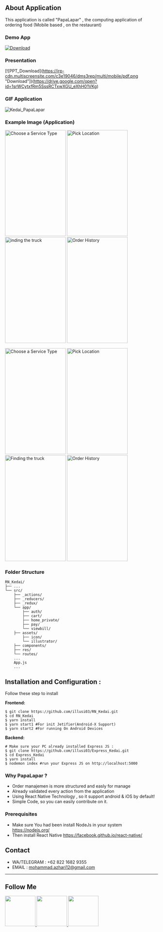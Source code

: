 ## About Application
This application is called "PapaLapar" , the computing application of ordering food (Mobile based , on the restaurant)
<br>

### Demo App
[![Download](https://camo.githubusercontent.com/a9c59dcbf62ec123e8bb099fb473ad30554d70e6/68747470733a2f2f69312e77702e636f6d2f61706b6d6f6473696f732e636f6d2f77702d636f6e74656e742f75706c6f6164732f323031382f31322f446f776e6c6f61642d496e66696e6974652d44657369676e2d332e342e31302d41706b2e706e67 "Download")](https://drive.google.com/open?id=1ceQFM-YF7DMgU9rGhdgNbaP2z88CQnAw)
### Presentation
[![PPT_Download](https://irp-cdn.multiscreensite.com/c3e19046/dms3rep/multi/mobile/pdf.png "Download"])(https://drive.google.com/open?id=1srWCytxfRm5SssRCTxwXGU_eXhH01VKg)

### GIF Application
<p float="center">

![Kedai_PapaLapar](https://github.com/illusi03/RN_Kedai/blob/master/Screenshots/Kedai_papalapar.gif)

</p>

### Example Image (Application)
<p float="left">
  <img src="https://github.com/illusi03/RN_Kedai/blob/master/Screenshots/Screenshot_2019-09-03-08-42-16.png" width="200" height="350" alt="Choose a Service Type"/>
  <img src="https://github.com/illusi03/RN_Kedai/blob/master/Screenshots/Screenshot_2019-09-03-08-42-55.png" width="200" height="350" alt="Pick Location"/>
  <img src="https://github.com/illusi03/RN_Kedai/blob/master/Screenshots/Screenshot_2019-09-03-08-44-38.png" width="200" height="350" alt="inding the truck"/>
  <img src="https://github.com/illusi03/RN_Kedai/blob/master/Screenshots/Screenshot_2019-09-03-08-44-45.png" width="200" height="350" alt="Order History"/>
</p>
<p float="left">
  <img src="https://github.com/illusi03/RN_Kedai/blob/master/Screenshots/Screenshot_2019-09-03-08-44-59.png" width="200" height="350" alt="Choose a Service Type"/>
  <img src="https://github.com/illusi03/RN_Kedai/blob/master/Screenshots/Screenshot_2019-09-03-08-45-03.png" width="200" height="350" alt="Pick Location"/>
  <img src="https://github.com/illusi03/RN_Kedai/blob/master/Screenshots/Screenshot_2019-09-03-08-45-15.png" width="200" height="350" alt="Finding the truck"/>
  <img src="https://github.com/illusi03/RN_Kedai/blob/master/Screenshots/Screenshot_2019-09-03-08-45-20.png" width="200" height="350" alt="Order History"/>
</p>

### Folder Structure

```
RN_Kedai/
├── ...
└── src/
    ├── _actions/
    ├── _reducers/
    ├── _redux/
    └── app/
        ├── auth/
        ├── cart/
        ├── home_private/
        ├── pay/
        └── viewbill/
    ├── assets/
    	├── icon/
        └── illustrator/
    ├── components/
    ├── res/
    └── routes/
    ...
    App.js
    ...
```

## Installation and Configuration : 
Follow these step to install

**Frontend:**
```
$ git clone https://github.com/illusi03/RN_Kedai.git
$ cd RN_Kedai
$ yarn install
$ yarn start1 #For init Jetifier(Android-X Support)
$ yarn start2 #For running On Android Devices
```

**Backend:**
```
# Make sure your PC already installed Express JS : 
$ git clone https://github.com/illusi03/Express_Kedai.git
$ cd Express_Kedai
$ yarn install
$ nodemon index #run your Express JS on http://localhost:5000
```

### Why PapaLapar ?
* Order manajemen is more structured and easly for manage
* Already validated every action from the application
* Using React Native Technology , so it support android & iOS by default!
* Simple Code, so you can easily contribute on it.

### Prerequisites
* Make sure You had been install NodeJs in your system https://nodejs.org/
* Then install React Native https://facebook.github.io/react-native/

## Contact
* WA/TELEGRAM : +62 822 1682 9355
* EMAIL : mohammad.azhari12@gmail.com

----
## Follow Me

<p>
    <a href="https://api.whatsapp.com/send?phone=6282216829355" target="_blank">
        <img src="https://www.stickpng.com/assets/images/580b57fcd9996e24bc43c543.png" width="100" alt=""/>
    </a>
    <a href="https://www.linkedin.com/in/m-azhary-5280a5192/" target="_blank">
        <img src="https://cdn1.iconfinder.com/data/icons/iconza-circle-social/64/697071-linkedin-512.png" width="100" alt=""/>
    </a>
    <a href="https://www.facebook.com/PutraVandevil" target="_blank">
        <img src="https://upload.wikimedia.org/wikipedia/commons/5/51/Facebook_f_logo_%282019%29.svg" width="100" alt=""/>
    </a>
</p>
